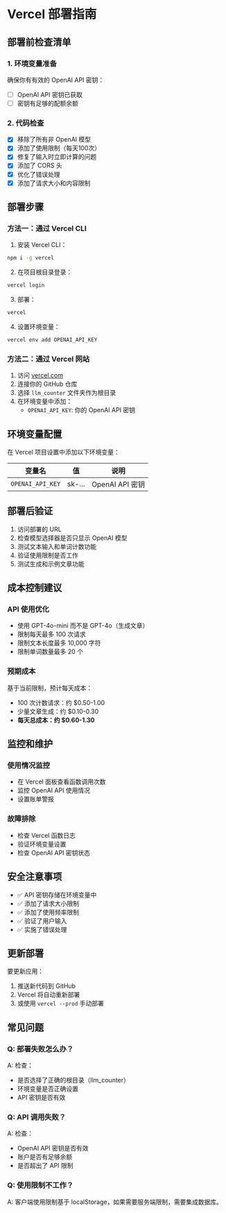 # Vercel 部署指南

## 部署前检查清单

### 1. 环境变量准备
确保你有有效的 OpenAI API 密钥：
- [ ] OpenAI API 密钥已获取
- [ ] 密钥有足够的配额余额

### 2. 代码检查
- [x] 移除了所有非 OpenAI 模型
- [x] 添加了使用限制（每天100次）
- [x] 修复了输入时立即计算的问题
- [x] 添加了 CORS 头
- [x] 优化了错误处理
- [x] 添加了请求大小和内容限制

## 部署步骤

### 方法一：通过 Vercel CLI

1. 安装 Vercel CLI：
```bash
npm i -g vercel
```

2. 在项目根目录登录：
```bash
vercel login
```

3. 部署：
```bash
vercel
```

4. 设置环境变量：
```bash
vercel env add OPENAI_API_KEY
```

### 方法二：通过 Vercel 网站

1. 访问 [vercel.com](https://vercel.com)
2. 连接你的 GitHub 仓库
3. 选择 `llm_counter` 文件夹作为根目录
4. 在环境变量中添加：
   - `OPENAI_API_KEY`: 你的 OpenAI API 密钥

## 环境变量配置

在 Vercel 项目设置中添加以下环境变量：

| 变量名 | 值 | 说明 |
|--------|-----|------|
| `OPENAI_API_KEY` | sk-... | OpenAI API 密钥 |

## 部署后验证

1. 访问部署的 URL
2. 检查模型选择器是否只显示 OpenAI 模型
3. 测试文本输入和单词计数功能
4. 验证使用限制是否工作
5. 测试生成和示例文章功能

## 成本控制建议

### API 使用优化
- 使用 GPT-4o-mini 而不是 GPT-4o（生成文章）
- 限制每天最多 100 次请求
- 限制文本长度最多 10,000 字符
- 限制单词数量最多 20 个

### 预期成本
基于当前限制，预计每天成本：
- 100 次计数请求：约 $0.50-1.00
- 少量文章生成：约 $0.10-0.30
- **每天总成本：约 $0.60-1.30**

## 监控和维护

### 使用情况监控
- 在 Vercel 面板查看函数调用次数
- 监控 OpenAI API 使用情况
- 设置账单警报

### 故障排除
- 检查 Vercel 函数日志
- 验证环境变量设置
- 检查 OpenAI API 密钥状态

## 安全注意事项

- ✅ API 密钥存储在环境变量中
- ✅ 添加了请求大小限制
- ✅ 添加了使用频率限制
- ✅ 验证了用户输入
- ✅ 实施了错误处理

## 更新部署

要更新应用：
1. 推送新代码到 GitHub
2. Vercel 将自动重新部署
3. 或使用 `vercel --prod` 手动部署

## 常见问题

### Q: 部署失败怎么办？
A: 检查：
- 是否选择了正确的根目录（llm_counter）
- 环境变量是否正确设置
- API 密钥是否有效

### Q: API 调用失败？
A: 检查：
- OpenAI API 密钥是否有效
- 账户是否有足够余额
- 是否超出了 API 限制

### Q: 使用限制不工作？
A: 客户端使用限制基于 localStorage，如果需要服务端限制，需要集成数据库。 